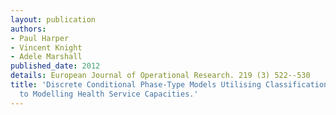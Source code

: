 ```yaml
---
layout: publication
authors:
- Paul Harper
- Vincent Knight
- Adele Marshall
published_date: 2012
details: European Journal of Operational Research. 219 (3) 522--530
title: 'Discrete Conditional Phase-Type Models Utilising Classification Trees: Application
  to Modelling Health Service Capacities.'
---
```

